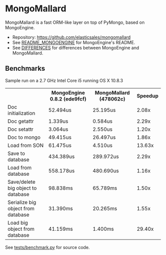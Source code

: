 MongoMallard
============

MongoMallard is a fast ORM-like layer on top of PyMongo, based on MongoEngine.

* Repository: https://github.com/elasticsales/mongomallard
* See [README_MONGOENGINE](https://github.com/elasticsales/mongomallard/blob/master/README_MONGOENGINE.rst) for MongoEngine's README.
* See [DIFFERENCES](https://github.com/elasticsales/mongomallard/blob/master/DIFFERENCES.md) for differences between MongoEngine and MongoMallard.


Benchmarks
----------

Sample run on a 2.7 GHz Intel Core i5 running OS X 10.8.3

<table>
    <tr>
        <th></th>
        <th>MongoEngine 0.8.2 (ede9fcf)</th>
        <th>MongoMallard (478062c)</th>
        <th>Speedup</th>
    </tr>
    <tr>
        <td>Doc initialization</td>
        <td>52.494us</td>
        <td>25.195us</td>
        <td>2.08x</td>
    </tr>
    <tr>
        <td>Doc getattr</td>
        <td>1.339us</td>
        <td>0.584us</td>
        <td>2.29x</td>
    </tr>
    <tr>
        <td>Doc setattr</td>
        <td>3.064us</td>
        <td>2.550us</td>
        <td>1.20x</td>
    </tr>
    <tr>
        <td>Doc to mongo</td>
        <td>49.415us</td>
        <td>26.497us</td>
        <td>1.86x</td>
    </tr>
    <tr>
        <td>Load from SON</td>
        <td>61.475us</td>
        <td>4.510us</td>
        <td>13.63x</td>
    </tr>
    <tr>
        <td>Save to database</td>
        <td>434.389us</td>
        <td>289.972us</td>
        <td>2.29x</td>
    </tr>
    <tr>
        <td>Load from database</td>
        <td>558.178us</td>
        <td>480.690us</td>
        <td>1.16x</td>
    </tr>
    <tr>
        <td>Save/delete big object to database</td>
        <td>98.838ms</td>
        <td>65.789ms</td>
        <td>1.50x</td>
    </tr>
    <tr>
        <td>Serialize big object from database</td>
        <td>31.390ms</td>
        <td>20.265ms</td>
        <td>1.55x</td>
    </tr>
    <tr>
        <td>Load big object from database</td>
        <td>41.159ms</td>
        <td>1.400ms</td>
        <td>29.40x</td>
    </tr>
</table>

See [tests/benchmark.py](https://github.com/elasticsales/mongomallard/blob/master/tests/benchmark.py) for source code.
